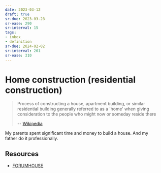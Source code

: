```yaml
---
date: 2023-03-12
draft: true
sr-due: 2023-03-28
sr-ease: 290
sr-interval: 15
tags:
- inbox
- definition
sr-due: 2024-02-02
sr-interval: 261
sr-ease: 310
---
```


# Home construction (residential construction)

> Process of constructing a house, apartment building, or similar residential
> building generally referred to as a 'home' when giving consideration to the
> people who might now or someday reside there
>
>
> -- [Wikipedia](https://en.wikipedia.org/wiki/Home_construction)

My parents spent significant time and money to build a house. And my father do
it professionally.

## Resources

- [FORUMHOUSE](https://www.forumhouse.ru/)
